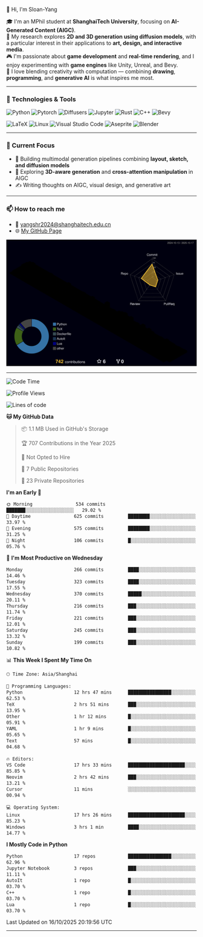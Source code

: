👋 Hi, I'm Sloan-Yang

🎓 I'm an MPhil student at **ShanghaiTech University**, focusing on **AI-Generated Content (AIGC)**.  
🧠 My research explores **2D and 3D generation using diffusion models**, with a particular interest in their applications to **art, design, and interactive media**.  
🎮 I'm passionate about **game development** and **real-time rendering**, and I enjoy experimenting with **game engines** like Unity, Unreal, and Bevy.  
🎨 I love blending creativity with computation — combining **drawing**, **programming**, and **generative AI** is what inspires me most.

---

### 🧰 Technologies & Tools

![Python](https://img.shields.io/badge/python-%233776AB.svg?style=for-the-badge&logo=python&logoColor=white)
![Pytorch](https://img.shields.io/badge/pytorch-%23EE4C2C.svg?style=for-the-badge&logo=pytorch&logoColor=white)
![Diffusers](https://img.shields.io/badge/diffusers-HuggingFace-yellow?style=for-the-badge&logo=huggingface&logoColor=black)
![Jupyter](https://img.shields.io/badge/Jupyter-%23F37626.svg?style=for-the-badge&logo=Jupyter&logoColor=white)
![Rust](https://img.shields.io/badge/Rust-%23000000.svg?style=for-the-badge&logo=rust&logoColor=white)
![C++](https://img.shields.io/badge/C++-%2300599C.svg?style=for-the-badge&logo=c%2B%2B&logoColor=white)
![Bevy](https://img.shields.io/badge/Bevy-000000.svg?style=for-the-badge&logo=bevy&logoColor=white)

![LaTeX](https://img.shields.io/badge/LaTeX-47A141?style=for-the-badge&logo=latex&logoColor=white)
![Linux](https://img.shields.io/badge/Linux-FCC624?style=for-the-badge&logo=linux&logoColor=black)
![Visual Studio Code](https://img.shields.io/badge/VSCode-0078d7.svg?style=for-the-badge&logo=visual-studio-code&logoColor=white)
![Aseprite](https://img.shields.io/badge/Aseprite-FFFFFF?style=for-the-badge&logo=Aseprite&logoColor=%237D929E)
![Blender](https://img.shields.io/badge/Blender-F5792A?style=for-the-badge&logo=blender&logoColor=white)

---

### 🔭 Current Focus

- 🎨 Building multimodal generation pipelines combining **layout, sketch, and diffusion models**
- 🧪 Exploring **3D-aware generation** and **cross-attention manipulation** in AIGC
- ✍️ Writing thoughts on AIGC, visual design, and generative art

---

### 📫 How to reach me

- 📧 <a href="mailto:yangshr2024@shanghaitech.edu.cn">yangshr2024@shanghaitech.edu.cn</a>
- 🌐 [My GitHub Page](https://sloan-yang.github.io)  



![3D Profile](https://raw.githubusercontent.com/Sloan-Yang/Sloan-Yang/main/profile-3d-contrib/profile-night-rainbow.svg)

---


<!--START_SECTION:waka-->
![Code Time](http://img.shields.io/badge/Code%20Time-661%20hrs%2053%20mins-blue)

![Profile Views](http://img.shields.io/badge/Profile%20Views-3-blue)

![Lines of code](https://img.shields.io/badge/From%20Hello%20World%20I%27ve%20Written-2.2%20million%20lines%20of%20code-blue)

**🐱 My GitHub Data** 

> 📦 1.1 MB Used in GitHub's Storage 
 > 
> 🏆 707 Contributions in the Year 2025
 > 
> 🚫 Not Opted to Hire
 > 
> 📜 7 Public Repositories 
 > 
> 🔑 23 Private Repositories 
 > 
**I'm an Early 🐤** 

```text
🌞 Morning                534 commits         ███████░░░░░░░░░░░░░░░░░░   29.02 % 
🌆 Daytime                625 commits         ████████░░░░░░░░░░░░░░░░░   33.97 % 
🌃 Evening                575 commits         ████████░░░░░░░░░░░░░░░░░   31.25 % 
🌙 Night                  106 commits         █░░░░░░░░░░░░░░░░░░░░░░░░   05.76 % 
```
📅 **I'm Most Productive on Wednesday** 

```text
Monday                   266 commits         ████░░░░░░░░░░░░░░░░░░░░░   14.46 % 
Tuesday                  323 commits         ████░░░░░░░░░░░░░░░░░░░░░   17.55 % 
Wednesday                370 commits         █████░░░░░░░░░░░░░░░░░░░░   20.11 % 
Thursday                 216 commits         ███░░░░░░░░░░░░░░░░░░░░░░   11.74 % 
Friday                   221 commits         ███░░░░░░░░░░░░░░░░░░░░░░   12.01 % 
Saturday                 245 commits         ███░░░░░░░░░░░░░░░░░░░░░░   13.32 % 
Sunday                   199 commits         ███░░░░░░░░░░░░░░░░░░░░░░   10.82 % 
```


📊 **This Week I Spent My Time On** 

```text
🕑︎ Time Zone: Asia/Shanghai

💬 Programming Languages: 
Python                   12 hrs 47 mins      ████████████████░░░░░░░░░   62.53 % 
TeX                      2 hrs 51 mins       ███░░░░░░░░░░░░░░░░░░░░░░   13.95 % 
Other                    1 hr 12 mins        █░░░░░░░░░░░░░░░░░░░░░░░░   05.91 % 
YAML                     1 hr 9 mins         █░░░░░░░░░░░░░░░░░░░░░░░░   05.65 % 
Text                     57 mins             █░░░░░░░░░░░░░░░░░░░░░░░░   04.68 % 

🔥 Editors: 
VS Code                  17 hrs 33 mins      █████████████████████░░░░   85.85 % 
Neovim                   2 hrs 42 mins       ███░░░░░░░░░░░░░░░░░░░░░░   13.21 % 
Cursor                   11 mins             ░░░░░░░░░░░░░░░░░░░░░░░░░   00.94 % 

💻 Operating System: 
Linux                    17 hrs 26 mins      █████████████████████░░░░   85.23 % 
Windows                  3 hrs 1 min         ████░░░░░░░░░░░░░░░░░░░░░   14.77 % 
```

**I Mostly Code in Python** 

```text
Python                   17 repos            ████████████████░░░░░░░░░   62.96 % 
Jupyter Notebook         3 repos             ███░░░░░░░░░░░░░░░░░░░░░░   11.11 % 
AutoIt                   1 repo              █░░░░░░░░░░░░░░░░░░░░░░░░   03.70 % 
C++                      1 repo              █░░░░░░░░░░░░░░░░░░░░░░░░   03.70 % 
Lua                      1 repo              █░░░░░░░░░░░░░░░░░░░░░░░░   03.70 % 
```




 Last Updated on 16/10/2025 20:19:56 UTC
<!--END_SECTION:waka-->

---





